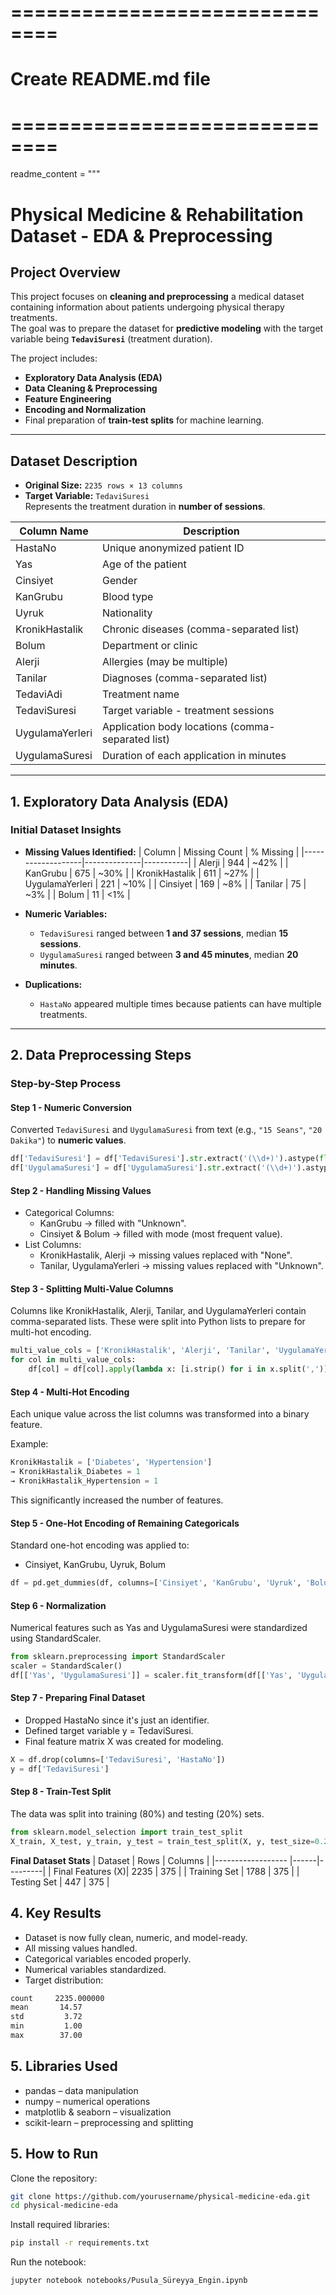 # ==============================
# Create README.md file
# ==============================

readme_content = """
# Physical Medicine & Rehabilitation Dataset - EDA & Preprocessing

## **Project Overview**
 This project focuses on **cleaning and preprocessing** a medical dataset containing information about patients undergoing physical therapy treatments.  
 The goal was to prepare the dataset for **predictive modeling** with the target variable being **`TedaviSuresi`** (treatment duration).

The project includes:
- **Exploratory Data Analysis (EDA)**
- **Data Cleaning & Preprocessing**
- **Feature Engineering**
- **Encoding and Normalization**
- Final preparation of **train-test splits** for machine learning.

---

## **Dataset Description**

- **Original Size:** `2235 rows × 13 columns`
- **Target Variable:** `TedaviSuresi`  
  Represents the treatment duration in **number of sessions**.

| **Column Name**     | **Description**                            |
|----------------------|--------------------------------------------|
| HastaNo             | Unique anonymized patient ID                |
| Yas                  | Age of the patient                         |
| Cinsiyet             | Gender                                    |
| KanGrubu             | Blood type                                |
| Uyruk                | Nationality                               |
| KronikHastalik       | Chronic diseases (comma-separated list)   |
| Bolum                | Department or clinic                      |
| Alerji               | Allergies (may be multiple)               |
| Tanilar              | Diagnoses (comma-separated list)          |
| TedaviAdi            | Treatment name                            |
| TedaviSuresi         | Target variable - treatment sessions      |
| UygulamaYerleri      | Application body locations (comma-separated list) |
| UygulamaSuresi       | Duration of each application in minutes   |

---

## **1. Exploratory Data Analysis (EDA)**

### **Initial Dataset Insights**
- **Missing Values Identified:**
  | Column            | Missing Count | % Missing |
  |-------------------|--------------|-----------|
  | Alerji           | 944          | ~42%      |
  | KanGrubu         | 675          | ~30%      |
  | KronikHastalik   | 611          | ~27%      |
  | UygulamaYerleri  | 221          | ~10%      |
  | Cinsiyet         | 169          | ~8%       |
  | Tanilar          | 75           | ~3%       |
  | Bolum            | 11           | <1%       |

- **Numeric Variables:**
  - `TedaviSuresi` ranged between **1 and 37 sessions**, median **15 sessions**.
  - `UygulamaSuresi` ranged between **3 and 45 minutes**, median **20 minutes**.

- **Duplications:**
  - `HastaNo` appeared multiple times because patients can have multiple treatments.

---

## **2. Data Preprocessing Steps**

### **Step-by-Step Process**

#### **Step 1 - Numeric Conversion**
Converted `TedaviSuresi` and `UygulamaSuresi` from text (e.g., `"15 Seans"`, `"20 Dakika"`) to **numeric values**.

```python
df['TedaviSuresi'] = df['TedaviSuresi'].str.extract('(\\d+)').astype(float)
df['UygulamaSuresi'] = df['UygulamaSuresi'].str.extract('(\\d+)').astype(float)
```

#### **Step 2 - Handling Missing Values**
- Categorical Columns:
    - KanGrubu → filled with "Unknown".
    - Cinsiyet & Bolum → filled with mode (most frequent value).
- List Columns:
    - KronikHastalik, Alerji → missing values replaced with "None".
    - Tanilar, UygulamaYerleri → missing values replaced with "Unknown".

#### **Step 3 - Splitting Multi-Value Columns**
Columns like KronikHastalik, Alerji, Tanilar, and UygulamaYerleri contain comma-separated lists.
These were split into Python lists to prepare for multi-hot encoding.
```python
multi_value_cols = ['KronikHastalik', 'Alerji', 'Tanilar', 'UygulamaYerleri']
for col in multi_value_cols:
    df[col] = df[col].apply(lambda x: [i.strip() for i in x.split(',')] if isinstance(x, str) else [])
```

#### **Step 4 - Multi-Hot Encoding**
Each unique value across the list columns was transformed into a binary feature.

Example:
```python
KronikHastalik = ['Diabetes', 'Hypertension']
→ KronikHastalik_Diabetes = 1
→ KronikHastalik_Hypertension = 1
```
This significantly increased the number of features.

#### **Step 5 - One-Hot Encoding of Remaining Categoricals**
Standard one-hot encoding was applied to:
- Cinsiyet, KanGrubu, Uyruk, Bolum

```python
df = pd.get_dummies(df, columns=['Cinsiyet', 'KanGrubu', 'Uyruk', 'Bolum'], drop_first=True)
```

#### **Step 6 - Normalization**
Numerical features such as Yas and UygulamaSuresi were standardized using StandardScaler.
```python
from sklearn.preprocessing import StandardScaler
scaler = StandardScaler()
df[['Yas', 'UygulamaSuresi']] = scaler.fit_transform(df[['Yas', 'UygulamaSuresi']])
```
#### **Step 7 - Preparing Final Dataset**
- Dropped HastaNo since it's just an identifier.
- Defined target variable y = TedaviSuresi.
- Final feature matrix X was created for modeling.
```python
X = df.drop(columns=['TedaviSuresi', 'HastaNo'])
y = df['TedaviSuresi']
```
#### **Step 8 - Train-Test Split**
The data was split into training (80%) and testing (20%) sets.
```python
from sklearn.model_selection import train_test_split
X_train, X_test, y_train, y_test = train_test_split(X, y, test_size=0.2, random_state=42)
```

**Final Dataset Stats**
  | Dataset           | Rows | Columns |
  |------------------ |------|---------|
  | Final Features (X)| 2235 | 375     |
  | Training Set      | 1788 | 375     |
  | Testing Set       | 447  | 375     |

## **4. Key Results**
- Dataset is now fully clean, numeric, and model-ready.
- All missing values handled.
- Categorical variables encoded properly.
- Numerical variables standardized.
- Target distribution:
```bash
count     2235.000000
mean       14.57
std         3.72
min         1.00
max        37.00
```
## **5. Libraries Used**
- pandas – data manipulation
- numpy – numerical operations
- matplotlib & seaborn – visualization
- scikit-learn – preprocessing and splitting

## **5. How to Run**
Clone the repository:
```bash
git clone https://github.com/yourusername/physical-medicine-eda.git
cd physical-medicine-eda
```

Install required libraries:
```bash
pip install -r requirements.txt
```

Run the notebook:
```bash
jupyter notebook notebooks/Pusula_Süreyya_Engin.ipynb
```